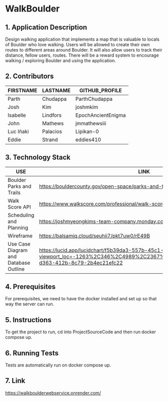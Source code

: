 # WalkBoulder
## 1. Application Description
Design walking application that implements a map that is valuable to locals of Boulder who love walking. Users will be allowed to create their own routes to different areas around Boulder. It will also allow users to track their distance, fellow users, routes. There will be a reward system to encourage walking / exploring Boulder and using the application.

## 2. Contributors
FIRSTNAME | LASTNAME  | GITHUB_PROFILE
--------- |---------  |---------------
Parth     | Chudappa  | ParthChudappa
Josh      |  Kim      | joshmkim
Isabelle  | Lindfors  | EpochAncientEnigma
John      | Mathews   | jmmathewsiii 
Luc Iñaki | Palacios  | Lipikan-0
Eddie     | Strand    | eddies410

## 3. Technology Stack
USE | LINK
--- | ----
Boulder Parks and Trails | https://bouldercounty.gov/open-space/parks-and-trails/
Walk Score API | https://www.walkscore.com/professional/walk-score-apis.php
Scheduling and Planning | https://joshmyeongkims-team-company.monday.com/boards/8694244458
Wireframe | https://balsamiq.cloud/seuhii7/pkt7uw0/rE49B
Use Case Diagram and Database Outline | https://lucid.app/lucidchart/f5b39da3-557b-45c1-8c9b-dcb5779e0682/edit?viewport_loc=-1263%2C346%2C4989%2C2367%2C0_0&invitationId=inv_8d07f909-d363-412b-8c79-2b4ec21efc22

## 4. Prerequisites 
For prerequisites, we need to have the docker installed and set up so that way the server can run.

## 5. Instructions 
To get the project to run, cd into ProjectSourceCode and then run docker compose up. 

## 6. Running Tests
Tests are automatically run on docker compose up.

## 7. Link
https://walkboulderwebservice.onrender.com/
